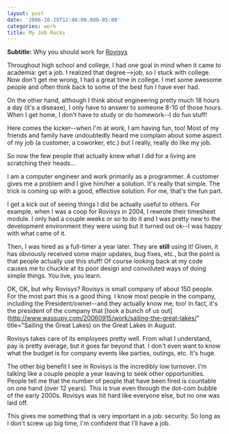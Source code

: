 ```yaml
---
layout: post
date: '2006-10-29T12:40:00.000-05:00'
categories: work
title: My Job Rocks
---
```


**Subtitle:** Why you should work for [Rovisys](http://www.rovisys.com/rovisys/about/news.asp)

Throughout high school and college, I had one goal in mind when it came to academia: get a job. I realized that degree-->job, so I stuck with college. Now don't get me wrong, I had a great time in college. I met some awesome people and often think back to some of the best fun I have ever had.

On the other hand, although I think about engineering pretty much 18 hours a day (it's a disease), I only have to answer to someone 8-10 of those hours. When I get home, I don't have to study or do homework--I do fun stuff!

Here comes the kicker--when I'm at work, I am having fun, too! Most of my friends and family have undoubtedly heard me complain about some aspect of my job (a customer, a coworker, etc.) but I really, really do like my job.

So now the few people that actually knew what I did for a living are scratching their heads...

I am a computer engineer and work primarily as a programmer. A customer gives me a problem and I give him/her a solution. It's really that simple. The trick is coming up with a good, effective solution. For me, that's the fun part.

I get a kick out of seeing things I did be actually useful to others. For example, when I was a coop for Rovisys in 2004, I rewrote their timesheet module. I only had a couple weeks or so to do it and I was pretty new to the development environment they were using but it turned out ok--I was happy with what came of it.

Then, I was hired as a full-timer a year later. They are **still** using it! Given, it has obviously received some major updates, bug fixes, etc., but the point is that people actually use this stuff! Of course looking back at my code causes me to chuckle at its poor design and convoluted ways of doing simple things. You live, you learn.

OK, OK, but why Rovisys? Rovisys is small company of about 150 people. For the most part this is a good thing. I know most people in the company, including the President/owner--and they actually know me, too! In fact, it's the president of the company that [took a bunch of us out](http://www.wassupy.com/20060915/work/sailing-the-great-lakes/" title="Sailing the Great Lakes) on the Great Lakes in August.

Rovisys takes care of its employees pretty well. From what I understand, pay is pretty average, but it goes far beyond that. I don't even want to know what the budget is for company events like parties, outings, etc. It's huge.

The other big benefit I see in Rovisys is the incredibly low turnover. I'm talking like a couple people a year leaving to seek other opportunities. People tell me that the number of people that have been fired is countable on one hand (over 12 years). This is true even through the dot-com bubble of the early 2000s. Rovisys was hit hard like everyone else, but no one was laid off.

This gives me something that is very important in a job: security. So long as I don't screw up big time, I'm confident that I'll have a job.